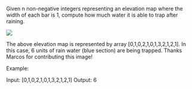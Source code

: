 Given n non-negative integers representing an elevation map where the width of each bar is 1, compute how much water it is able to trap after raining.


![](https://assets.leetcode.com/uploads/2018/10/22/rainwatertrap.png)



The above elevation map is represented by array [0,1,0,2,1,0,1,3,2,1,2,1]. In this case, 6 units of rain water (blue section) are being trapped. Thanks Marcos for contributing this image!

Example:

Input: [0,1,0,2,1,0,1,3,2,1,2,1]
Output: 6

